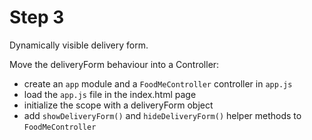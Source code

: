 # Step 3

Dynamically visible delivery form.

Move the deliveryForm behaviour into a Controller:

* create an `app` module and a `FoodMeController` controller in `app.js`
* load the `app.js` file in the index.html page
* initialize the scope with a deliveryForm object
* add `showDeliveryForm()` and `hideDeliveryForm()` helper methods to `FoodMeController`